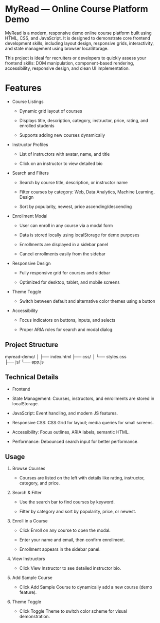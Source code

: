 #  MyRead — Online Course Platform Demo

MyRead is a modern, responsive demo online course platform built using HTML, CSS, and JavaScript. It is designed to demonstrate core frontend development skills, including layout design, responsive grids, interactivity, and state management using browser localStorage.

This project is ideal for recruiters or developers to quickly assess your frontend skills: DOM manipulation, component-based rendering, accessibility, responsive design, and clean UI implementation.

# Features

- Course Listings

  - Dynamic grid layout of courses

  - Displays title, description, category, instructor, price, rating, and enrolled students

  - Supports adding new courses dynamically

- Instructor Profiles

  - List of instructors with avatar, name, and title

  - Click on an instructor to view detailed bio

- Search and Filters

   - Search by course title, description, or instructor name

   - Filter courses by category: Web, Data Analytics, Machine Learning, Design

   - Sort by popularity, newest, price ascending/descending

- Enrollment Modal

   - User can enroll in any course via a modal form

   - Data is stored locally using localStorage for demo purposes

   - Enrollments are displayed in a sidebar panel

   - Cancel enrollments easily from the sidebar

- Responsive Design

    - Fully responsive grid for courses and sidebar

    - Optimized for desktop, tablet, and mobile screens

- Theme Toggle

   - Switch between default and alternative color themes using a button

- Accessibility

  - Focus indicators on buttons, inputs, and selects

  - Proper ARIA roles for search and modal dialog

## Project Structure
myread-demo/
│
├── index.html 
├── css/
│   └── styles.css   
├── js/
    └── app.js         

## Technical Details

- Frontend

- State Management: Courses, instructors, and enrollments are stored in localStorage.

- JavaScript: Event handling, and modern JS features.

- Responsive CSS: CSS Grid for layout; media queries for small screens.

- Accessibility: Focus outlines, ARIA labels, semantic HTML.

- Performance: Debounced search input for better performance.

  
## Usage

1. Browse Courses

    - Courses are listed on the left with details like rating, instructor, category, and price.

2. Search & Filter

    - Use the search bar to find courses by keyword.

    - Filter by category and sort by popularity, price, or newest.

3. Enroll in a Course

    - Click Enroll on any course to open the modal.

    - Enter your name and email, then confirm enrollment.

    - Enrollment appears in the sidebar panel.

4. View Instructors

    - Click View Instructor to see detailed instructor bio.

5. Add Sample Course

    - Click Add Sample Course to dynamically add a new course (demo feature).

6. Theme Toggle

    - Click Toggle Theme to switch color scheme for visual demonstration.
